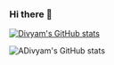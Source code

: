 ### Hi there 👋

[![Divyam's GitHub stats](https://github-readme-stats.vercel.app/api?username=nihaldivyam)](https://github.com/nihaldivyam/github-readme-stats)

![ADivyam's GitHub stats](https://github-readme-stats.vercel.app/api?username=nihaldivyam&show_icons=true)